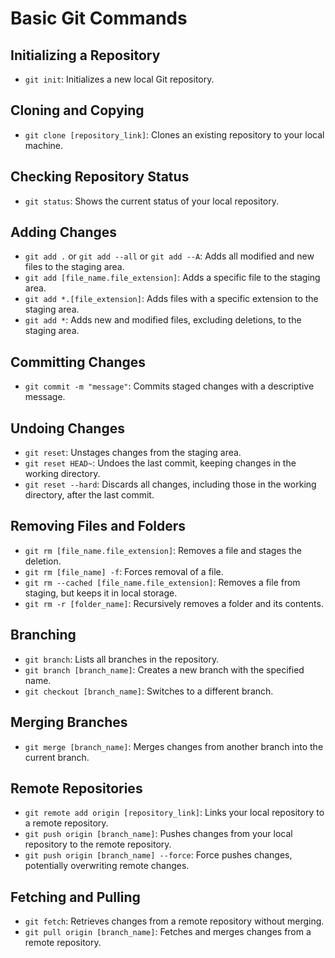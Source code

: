 <!-- # Basic Git Commands

## Initializing a Repository

- `git init`: Initializes a new local Git repository.

## Cloning and Copying

- `git clone [repository_link]`: Clones an existing repository to your local machine.

## Checking Repository Status

- `git status`: Shows the current status of your local repository.

## Adding Changes

- `git add .` or `git add --all` or `git add --A`: Adds all modified and new files to the staging area.
- `git add [file_name.file_extension]`: Adds a specific file to the staging area.
- `git add *.[file_extension]`: Adds files with a specific extension to the staging area.
- `git add *`: Adds new and modified files, excluding deletions, to the staging area.

## Committing Changes

- `git commit -m "message"`: Commits staged changes with a descriptive message.

## Undoing Changes

- `git reset`: Unstages changes from the staging area.
- `git reset HEAD~`: Undoes the last commit, keeping changes in the working directory.
- `git reset --hard`: Discards all changes, including those in the working directory, after the last commit.

## Removing Files and Folders

- `git rm [file_name.file_extension]`: Removes a file and stages the deletion.
- `git rm [file_name] -f`: Forces removal of a file.
- `git rm --cached [file_name.file_extension]`: Removes a file from staging, but keeps it in local storage.
- `git rm -r [folder_name]`: Recursively removes a folder and its contents.

## Branching

- `git branch`: Lists all branches in the repository.
- `git branch [branch_name]`: Creates a new branch with the specified name.
- `git checkout [branch_name]`: Switches to a different branch.

## Merging Branches

- `git merge [branch_name]`: Merges changes from another branch into the current branch.

## Remote Repositories

- `git remote add origin [repository_link]`: Links your local repository to a remote repository.
- `git push origin [branch_name]`: Pushes changes from your local repository to the remote repository.
- `git push origin [branch_name] --force`: Force pushes changes, potentially overwriting remote changes.

## Fetching and Pulling

- `git fetch`: Retrieves changes from a remote repository without merging.
- `git pull origin [branch_name]`: Fetches and merges changes from a remote repository. -->

# Basic Git Commands

## Initializing a Repository

- `git init`: Initializes a new local Git repository.

## Cloning and Copying

- `git clone [repository_link]`: Clones an existing repository to your local machine.

## Checking Repository Status

- `git status`: Shows the current status of your local repository.

## Adding Changes

- `git add .` or `git add --all` or `git add --A`: Adds all modified and new files to the staging area.
- `git add [file_name.file_extension]`: Adds a specific file to the staging area.
- `git add *.[file_extension]`: Adds files with a specific extension to the staging area.
- `git add *`: Adds new and modified files, excluding deletions, to the staging area.

## Committing Changes

- `git commit -m "message"`: Commits staged changes with a descriptive message.

## Undoing Changes

- `git reset`: Unstages changes from the staging area.
- `git reset HEAD~`: Undoes the last commit, keeping changes in the working directory.
- `git reset --hard`: Discards all changes, including those in the working directory, after the last commit.

## Removing Files and Folders

- `git rm [file_name.file_extension]`: Removes a file and stages the deletion.
- `git rm [file_name] -f`: Forces removal of a file.
- `git rm --cached [file_name.file_extension]`: Removes a file from staging, but keeps it in local storage.
- `git rm -r [folder_name]`: Recursively removes a folder and its contents.

## Branching

- `git branch`: Lists all branches in the repository.
- `git branch [branch_name]`: Creates a new branch with the specified name.
- `git checkout [branch_name]`: Switches to a different branch.

## Merging Branches

- `git merge [branch_name]`: Merges changes from another branch into the current branch.

## Remote Repositories

- `git remote add origin [repository_link]`: Links your local repository to a remote repository.
- `git push origin [branch_name]`: Pushes changes from your local repository to the remote repository.
- `git push origin [branch_name] --force`: Force pushes changes, potentially overwriting remote changes.

## Fetching and Pulling

- `git fetch`: Retrieves changes from a remote repository without merging.
- `git pull origin [branch_name]`: Fetches and merges changes from a remote repository.

